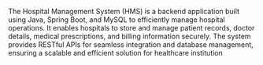 The Hospital Management System (HMS) is a backend application built using Java, Spring Boot, and MySQL to efficiently manage hospital operations. It enables hospitals to store and manage patient records, doctor details, medical prescriptions, and billing information securely. The system provides RESTful APIs for seamless integration and database management, ensuring a scalable and efficient solution for healthcare institution
